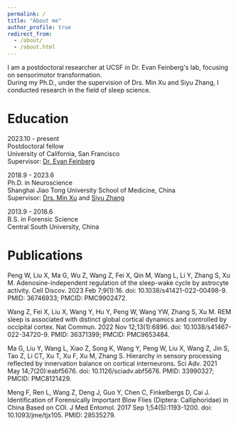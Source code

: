 ```yaml
---
permalink: /
title: "About me"
author_profile: true
redirect_from: 
  - /about/
  - /about.html
---
```


I am a postdoctoral researcher at UCSF in Dr. Evan Feinberg's lab, focusing on sensorimotor transformation.    
During my Ph.D., under the supervision of Drs. Min Xu and Siyu Zhang, I conducted research in the field of sleep science.

Education
======
2023.10 - present    
Postdoctoral fellow  
              University of California, San Francisco  
              Supervisor: [Dr. Evan Feinberg](https://neurograd.ucsf.edu/people/evan-feinberg-phd)  
              
2018.9 - 2023.6   
Ph.D. in Neuroscience  
                Shanghai Jiao Tong University School of Medicine, China  
                Supervisor: [Drs. Min Xu](http://www.cebsit.cas.cn/yjz/xm_/ry/) and [Siyu Zhang](https://www.shsmu.edu.cn/cbms/info/1104/4110.htm)  
                
2013.9 - 2018.6  
B.S. in Forensic Science  
                Central South University, China

Publications
======
Peng W, Liu X, Ma G, Wu Z, Wang Z, Fei X, Qin M, Wang L, Li Y, Zhang S, Xu M. Adenosine-independent regulation of the sleep-wake cycle by astrocyte activity. Cell Discov. 2023 Feb 7;9(1):16. doi: 10.1038/s41421-022-00498-9. PMID: 36746933; PMCID: PMC9902472.  

Wang Z, Fei X, Liu X, Wang Y, Hu Y, Peng W, Wang YW, Zhang S, Xu M. REM sleep is associated with distinct global cortical dynamics and controlled by occipital cortex. Nat Commun. 2022 Nov 12;13(1):6896. doi: 10.1038/s41467-022-34720-9. PMID: 36371399; PMCID: PMC9653484.  

Ma G, Liu Y, Wang L, Xiao Z, Song K, Wang Y, Peng W, Liu X, Wang Z, Jin S, Tao Z, Li CT, Xu T, Xu F, Xu M, Zhang S. Hierarchy in sensory processing reflected by innervation balance on cortical interneurons. Sci Adv. 2021 May 14;7(20):eabf5676. doi: 10.1126/sciadv.abf5676. PMID: 33990327; PMCID: PMC8121429.  

Meng F, Ren L, Wang Z, Deng J, Guo Y, Chen C, Finkelbergs D, Cai J. Identification of Forensically Important Blow Flies (Diptera: Calliphoridae) in China Based on COI. J Med Entomol. 2017 Sep 1;54(5):1193-1200. doi: 10.1093/jme/tjx105. PMID: 28535279.  

